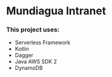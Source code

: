 # Mundiagua Intranet
### This project uses:
- Serverless Framework
- Kotlin
- Dagger
- Java AWS SDK 2
- DynamoDB
